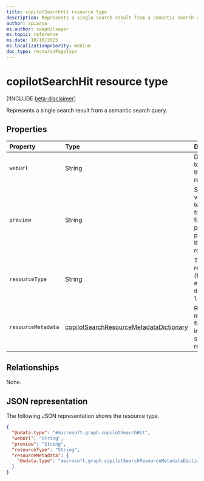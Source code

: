 ```yaml
---
title: copilotSearchHit resource type
description: Represents a single search result from a semantic search query.
author: apiarya
ms.author: swapnilsapar
ms.topic: reference
ms.date: 10/16/2025
ms.localizationpriority: medium
doc_type: resourcePageType
---
```


# copilotSearchHit resource type

[!INCLUDE [beta-disclaimer](../../../includes/beta-disclaimer.md)]

Represents a single search result from a semantic search query.

## Properties

| Property           | Type                                                                                    | Description                                                        |
|:-------------------|:----------------------------------------------------------------------------------------|:-------------------------------------------------------------------|
| `webUrl`           | String                                                                                  | Direct URL to access the search result.                            |
| `preview`          | String                                                                                  | Short, verbatim text snippet from the file, providing a preview of the search result               |
| `resourceType`     | String                                                                                  | Type of the resource (for example, `driveItem`, `listItem`).       |
| `resourceMetadata` | [copilotSearchResourceMetadataDictionary](./copilotsearchresourcemetadatadictionary.md) | Requested metadata fields (only included if specified in request). |

## Relationships

None.

## JSON representation

The following JSON representation shows the resource type.

```json
{
  "@odata.type": "#microsoft.graph.copilotSearchHit",
  "webUrl": "String",
  "preview": "String",
  "resourceType": "String",
  "resourceMetadata": {
    "@odata.type": "microsoft.graph.copilotSearchResourceMetadataDictionary"
  }
}
```
